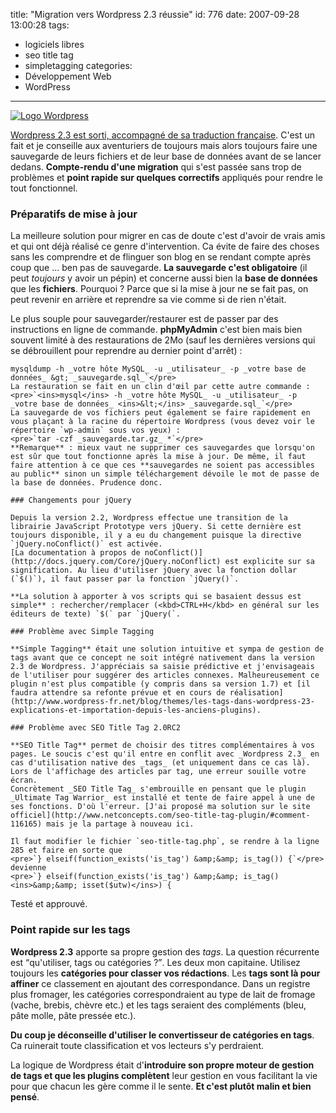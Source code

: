 title: "Migration vers Wordpress 2.3 réussie"
id: 776
date: 2007-09-28 13:00:28
tags: 
- logiciels libres
- seo title tag
- simpletagging
categories: 
- Développement Web
- WordPress
---

[![Logo Wordpress](https://oncletom.io/images/2008/05/wordpress-logo.png "Logo Wordpress")](https://oncletom.io/images/2008/05/wordpress-logo.png)

[Wordpress 2.3 est sorti, accompagné de sa traduction française](http://www.wordpress-fr.net/blog/wordpress/sortie-de-wordpress-23-et-de-son-pack-franais). C'est un fait et je conseille aux aventuriers de toujours mais alors toujours faire une sauvegarde de leurs fichiers et de leur base de données avant de se lancer dedans. **Compte-rendu d'une migration** qui s'est passée sans trop de problèmes et **point rapide sur quelques correctifs** appliqués pour rendre le tout fonctionnel.
<!--more-->

### Préparatifs de mise à jour

La meilleure solution pour migrer en cas de doute c'est d'avoir de vrais amis et qui ont déjà réalisé ce genre d'intervention. Ca évite de faire des choses sans les comprendre et de flinguer son blog en se rendant compte après coup que ... ben pas de sauvegarde. **La sauvegarde c'est obligatoire** (il peut _toujours_ y avoir un pépin) et concerne aussi bien la **base de données** que les **fichiers**.
Pourquoi ? Parce que si la mise à jour ne se fait pas, on peut revenir en arrière et reprendre sa vie comme si de rien n'était.

Le plus souple pour sauvegarder/restaurer est de passer par des instructions en ligne de commande. **phpMyAdmin** c'est bien mais bien souvent limité à des restaurations de 2Mo (sauf les dernières versions qui se débrouillent pour reprendre au dernier point d'arrêt) :

    mysqldump -h _votre hôte MySQL_ -u _utilisateur_ -p _votre base de données_ &gt; _sauvegarde.sql_`</pre>
    La restauration se fait en un clin d'œil par cette autre commande :
    <pre>`<ins>mysql</ins> -h _votre hôte MySQL_ -u _utilisateur_ -p _votre base de données_ <ins>&lt;</ins> _sauvegarde.sql_`</pre>
    La sauvegarde de vos fichiers peut également se faire rapidement en vous plaçant à la racine du répertoire Wordpress (vous devez voir le répertoire `wp-admin` sous vos yeux) :
    <pre>`tar -czf _sauvegarde.tar.gz_ *`</pre>
    **Remarque** : mieux vaut ne supprimer ces sauvegardes que lorsqu'on est sûr que tout fonctionne après la mise à jour. De même, il faut faire attention à ce que ces **sauvegardes ne soient pas accessibles au public** sinon un simple téléchargement dévoile le mot de passe de la base de données. Prudence donc.

    ### Changements pour jQuery

    Depuis la version 2.2, Wordpress effectue une transition de la librairie JavaScript Prototype vers jQuery. Si cette dernière est toujours disponible, il y a eu du changement puisque la directive `jQuery.noConflict()` est activée.
    [La documentation à propos de noConflict()](http://docs.jquery.com/Core/jQuery.noConflict) est explicite sur sa signification. Au lieu d'utiliser jQuery avec la fonction dollar (`$()`), il faut passer par la fonction `jQuery()`.

    **La solution à apporter à vos scripts qui se basaient dessus est simple** : rechercher/remplacer (<kbd>CTRL+H</kbd> en général sur les éditeurs de texte) `$(` par `jQuery(`.

    ### Problème avec Simple Tagging

    **Simple Tagging** était une solution intuitive et sympa de gestion de tags avant que ce concept ne soit intégré nativement dans la version 2.3 de Wordpress. J'appréciais sa saisie prédictive et j'envisageais de l'utiliser pour suggérer des articles connexes. Malheureusement ce plugin n'est plus compatible (y compris dans sa version 1.7) et [il faudra attendre sa refonte prévue et en cours de réalisation](http://www.wordpress-fr.net/blog/themes/les-tags-dans-wordpress-23-explications-et-importation-depuis-les-anciens-plugins).

    ### Problème avec SEO Title Tag 2.0RC2

    **SEO Title Tag** permet de choisir des titres complémentaires à vos pages. Le soucis c'est qu'il entre en conflit avec _Wordpress 2.3_ en cas d'utilisation native des _tags_ (et uniquement dans ce cas là). Lors de l'affichage des articles par tag, une erreur souille votre écran.
    Concrètement _SEO Title Tag_ s'embrouille en pensant que le plugin _Ultimate Tag Warrior_ est installé et tente de faire appel à une de ses fonctions. D'où l'erreur. [J'ai proposé ma solution sur le site officiel](http://www.netconcepts.com/seo-title-tag-plugin/#comment-116165) mais je la partage à nouveau ici.

    Il faut modifier le fichier `seo-title-tag.php`, se rendre à la ligne 285 et faire en sorte que
    <pre>`} elseif(function_exists('is_tag') &amp;&amp; is_tag()) {`</pre>
    devienne
    <pre>`} elseif(function_exists('is_tag') &amp;&amp; is_tag() <ins>&amp;&amp; isset($utw)</ins>) {

Testé et approuvé.

### Point rapide sur les tags

**Wordpress 2.3** apporte sa propre gestion des _tags_. La question récurrente est <q>qu'utiliser, tags ou catégories ?</q>. Les deux mon capitaine. Utilisez toujours les **catégories pour classer vos rédactions**. Les **tags sont là pour affiner** ce classement en ajoutant des correspondance. Dans un registre plus fromager, les catégories correspondraient au type de lait de fromage (vache, brebis, chèvre etc.) et les tags seraient des compléments (bleu, pâte molle, pâte pressée etc.).

**Du coup je déconseille d'utiliser le convertisseur de catégories en tags**. Ca ruinerait toute classification et vos lecteurs s'y perdraient.

La logique de Wordpress était d'**introduire son propre moteur de gestion de tags et que les plugins complètent** leur gestion en vous facilitant la vie pour que chacun les gère comme il le sente. **Et c'est plutôt malin et bien pensé**.